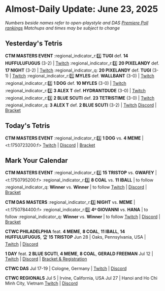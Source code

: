 # Almost-Daily Update: June 23, 2025
*Numbers beside names refer to open-playstyle and DAS [Premiere Poll rankings](https://premierepoll.wordpress.com/)*
*Matchups and times may be subject to change*

## Yesterday's Tetris
**CTM MASTERS EVENT**
:regional_indicator_r::three:  **TUGI** def. **14 HUFFULUFUGUS** (3-2)  |  [Twitch](https://www.twitch.tv/videos/2493035287?t=00h25m22s)
:regional_indicator_r::three:  **20 PIXELANDY** def. **17 NIGHT** (3-2)  |  [Twitch](https://www.twitch.tv/videos/2493035287?t=01h29m51s)
:regional_indicator_q:  **20 PIXELANDY** def. **TUGI** (3-1)  |  [Twitch](https://www.twitch.tv/videos/2493035287?t=02h45m15s)
:regional_indicator_r::one:  **MYLES** def. **WALLBANT** (3-0)  |  [Twitch](https://www.twitch.tv/videos/2493325322?t=00h18m22s)
:regional_indicator_r::two:  **1 DOG** def. **10 MYLES** (3-0)  |  [Twitch](https://www.twitch.tv/videos/2493325322?t=01h00m28s)
:regional_indicator_r::three:  **3 ALEX T** def. **HYDRANTDUDE** (3-0)  |  [Twitch](https://www.twitch.tv/videos/2493408091?t=00h26m23s)
:regional_indicator_r::three:  **2 BLUE SCUTI** def. **23 TETRISTIME** (3-0)  |  [Twitch](https://www.twitch.tv/videos/2493408091?t=00h52m23s)
:regional_indicator_q:  **3 ALEX T** def. **2 BLUE SCUTI** (3-2)  |  [Twitch](https://www.twitch.tv/videos/2493408091?t=01h37m58s)
[Discord](https://go.ctm.gg/discord)  |  [Bracket](https://go.ctm.gg/event/ctm-june-2025/masters-event/)

## Today's Tetris
**CTM MASTERS EVENT**
:regional_indicator_r::three:  **1 DOG** vs. **4 MEME**  |  <t:1750723200:f>
[Twitch](https://twitch.tv/monthlytetris)  |  [Discord](https://go.ctm.gg/discord)  |  [Bracket](https://go.ctm.gg/event/ctm-june-2025/masters-event/)

## Mark Your Calendar
**CTM MASTERS EVENT**
:regional_indicator_r::three:  **15 TRISTOP** vs. **GWAFEY**  |  <t:1750795200:f>
:regional_indicator_r::three:  **8 COAL** vs. **11 IBALL**  |  to follow
:regional_indicator_q:  **Winner** vs. **Winner**  |  to follow
[Twitch](https://twitch.tv/monthlytetris)  |  [Discord](https://go.ctm.gg/discord)  |  [Bracket](https://go.ctm.gg/event/ctm-june-2025/masters-event/)

**CTM DAS MASTERS**
:regional_indicator_r::three:  **NIGHT** vs. **MEME**  |  <t:1750784400:f>
:regional_indicator_r::three:  **4ᴰ GIOVANNI** vs. **HANA**  |  to follow
:regional_indicator_q:  **Winner** vs. **Winner**  |  to follow
[Twitch](https://twitch.tv/monthlytetris)  |  [Discord](https://go.ctm.gg/discord)  |  [Bracket](https://go.ctm.gg/event/ctm-das-masters-june-2025/das-masters/)

**CTWC PHILADELPHIA**
feat. **4 MEME**, **8 COAL**, **11 IBALL**, **14 HUFFULUFUGUS**, :trophy: **15 TRISTOP**
Jun 28  |  Oaks, Pennsylvania, USA  |  [Twitch](https://www.twitch.tv/classictetris)  |  [Discord](https://tinyurl.com/ctwcdiscord)

**1 DAY**
feat. **2 BLUE SCUTI**, **4 MEME**, **8 COAL**, **GERALD FREEMAN**
Jul 12  |  [Twitch](https://twitch.tv/pumpyheart)  |  [Discord](https://discord.gg/MPKaJAZ9YE)  |  [Bracket & Registration](https://start.gg/1-day)

**CTWC DAS**
Jul 17-19  |  Cologne, Germany  |  [Twitch](https://www.twitch.tv/classictetris)  |  [Discord](https://tinyurl.com/ctwcdiscord)

**CTWC REGIONALS**
Jul 5  |  Irvine, California, USA
Jul 27  |  Hanoi and Ho Chi Minh City, Vietnam
[Twitch](https://www.twitch.tv/classictetris)  |  [Discord](https://tinyurl.com/ctwcdiscord)